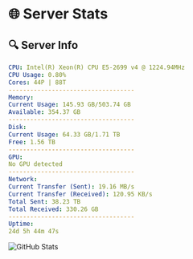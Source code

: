 # 🌐 Server Stats
## 🔍 Server Info
```yaml
CPU: Intel(R) Xeon(R) CPU E5-2699 v4 @ 1224.94MHz
CPU Usage: 0.80%
Cores: 44P | 88T
-----------------------------------
Memory:
Current Usage: 145.93 GB/503.74 GB
Available: 354.37 GB
-----------------------------------
Disk:
Current Usage: 64.33 GB/1.71 TB
Free: 1.56 TB
-----------------------------------
GPU:
No GPU detected
-----------------------------------
Network:
Current Transfer (Sent): 19.16 MB/s
Current Transfer (Received): 120.95 KB/s
Total Sent: 38.23 TB
Total Received: 330.26 GB
-----------------------------------
Uptime:
24d 5h 44m 47s
```
![GitHub Stats](https://img.shields.io/badge/Updated-2025-04-01_03:07:36-blue)